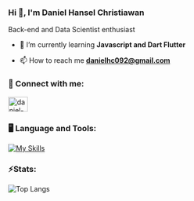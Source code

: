 ### Hi 👋, I'm Daniel Hansel Christiawan 
Back-end and Data Scientist enthusiast
- 🌱 I’m currently learning **Javascript and Dart Flutter**

- 📫 How to reach me **danielhc092@gmail.com**

### 🔗 Connect with me:
<p align="left">
<a href="https://www.linkedin.com/in/daniel-hansel-christiawan-2b0a1b299" target="blank"><img align="center" src="https://raw.githubusercontent.com/rahuldkjain/github-profile-readme-generator/master/src/images/icons/Social/linked-in-alt.svg" alt="daniel-hansel-christiawan-2b0a1b299" height="30" width="40" /></a>
</p>

### 🖥️ Language and Tools:
[![My Skills](https://skillicons.dev/icons?i=cpp,html,css,js,dart,figma)](https://github.com/DanielHC092)

### ⚡Stats: 
![Top Langs](https://github-readme-stats.vercel.app/api/top-langs/?username=haikalmumtaz233&theme=onedark&compact=true&layout=compact)

